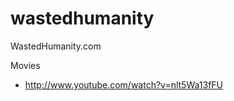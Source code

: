 wastedhumanity
==============

WastedHumanity.com

Movies
- http://www.youtube.com/watch?v=nlt5Wa13fFU
